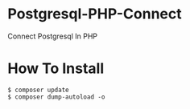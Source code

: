 # Postgresql-PHP-Connect
Connect Postgresql In PHP

# How To Install
```
$ composer update
$ composer dump-autoload -o
```
